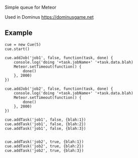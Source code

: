 Simple queue for Meteor

Used in Dominus https://dominusgame.net

Example
---

    cue = new Cue(5)
    cue.start()

    cue.addJob('job1', false, function(task, done) {
        console.log('doing '+task.jobName+' '+task.data.blah)
        Meteor.setTimeout(function() {
            done()
        }, 2000)
    })

    cue.addJob('job2', false, function(task, done) {
        console.log('doing '+task.jobName+' '+task.data.blah)
        Meteor.setTimeout(function() {
            done()
        }, 2000)
    })

    cue.addTask('job1', false, {blah:1})
    cue.addTask('job1', false, {blah:2})
    cue.addTask('job1', false, {blah:3})


    cue.addTask('job2', true, {blah:1})
    cue.addTask('job2', true, {blah:2})
    cue.addTask('job2', true, {blah:3})

